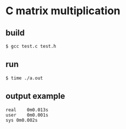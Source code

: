 # C matrix multiplication

## build

```
$ gcc test.c test.h
```

## run 
```
$ time ./a.out
```


## output example
```
real	0m0.013s
user	0m0.001s
sys	0m0.002s
```	
